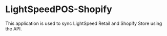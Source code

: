 # LightSpeedPOS-Shopify
This application is used to sync LightSpeed Retail and Shopify Store using the API.
